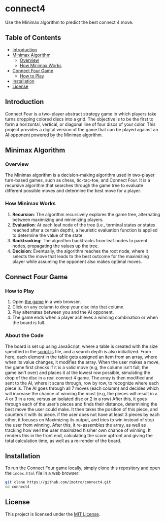 # connect4
Use the Minimax algorithm to predict the best connect 4 move.

## Table of Contents

- [Introduction](#introduction)
- [Minimax Algorithm](#minimax-algorithm)
  - [Overview](#overview)
  - [How Minimax Works](#how-minimax-works)
- [Connect Four Game](#connect-four-game)
  - [How to Play](#how-to-play)
- [Installation](#installation)
- [License](#license)

## Introduction

Connect Four is a two-player abstract strategy game in which players take turns dropping colored discs into a grid. The objective is to be the first to form a horizontal, vertical, or diagonal line of four discs of your color. This project provides a digital version of the game that can be played against an AI opponent powered by the Minimax algorithm.

## Minimax Algorithm

### Overview

The Minimax algorithm is a decision-making algorithm used in two-player turn-based games, such as chess, tic-tac-toe, and Connect Four. It is a recursive algorithm that searches through the game tree to evaluate different possible moves and determine the best move for a player.

### How Minimax Works

1. **Recursion**: The algorithm recursively explores the game tree, alternating between maximizing and minimizing players.
2. **Evaluation**: At each leaf node of the tree (i.e., terminal states or states reached after a certain depth), a heuristic evaluation function is applied to determine the value of the state.
3. **Backtracking**: The algorithm backtracks from leaf nodes to parent nodes, propagating the values up the tree.
4. **Decision**: Eventually, the algorithm reaches the root node, where it selects the move that leads to the best outcome for the maximizing player while assuming the opponent also makes optimal moves.

## Connect Four Game

### How to Play

1. Open [the game](https://raw.githack.com/imotro/connect4/main/index.html) in a web browser.
2. Click on any column to drop your disc into that column.
3. Play alternates between you and the AI opponent.
4. The game ends when a player achieves a winning combination or when the board is full.

### About the Code
The board is set up using JavaScript, where a table is created with the size specified in the [script.js](script.js) file, and a search depth is also initiallized. From here, each element in the table gets assigned an item from an array, where when its value changes, it modifies the array. When the user makes a move, the game first checks if it is a valid move (e.g, the column isn't full, the game isn't over) and places it at the lowest row possible, simulating the drop of the disc in a real connect 4 game. The array is then modified and sent to the AI, where it scans through, row by row, to recognize where each piece is. The AI goes through all 7 moves (each column) and decides which will increase the chance of winning the most (e.g, the pieces will result in a 4 or 3 in a row, versus an isolated disc or 2 in a row) After this, it goes through each of the user's pieces and finds their distance, determining the best move the user could make. It then takes the position of this piece, and counters it with its piece. if the user does not have at least 3 pieces by each other, it focuses on Maximizing its output, and tries to win instead of stop the user from winning. After this, it re-assembles the array, as well as tracking how well the user maximized his/her own chance of winning. It renders this in the front end, calculating the score upfront and giving the total calculation time, as well as a re-render of the board.

## Installation

To run the Connect Four game locally, simply clone this repository and open the `index.html` file in a web browser:

```bash
git clone https://github.com/imotro/connect4.git
cd connect4
```

## License

This project is licensed under the [MIT License](LICENSE).
